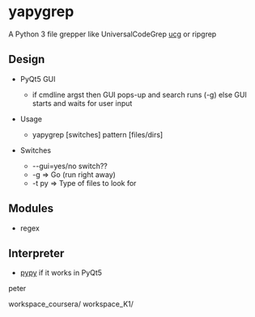 # yapygrep

A Python 3 file grepper like UniversalCodeGrep [ucg](https://github.com/gvansickle/ucg) or ripgrep 

## Design
* PyQt5 GUI
    * if cmdline argst then GUI pops-up and search runs (-g) else GUI starts and waits for user input

* Usage
    * yapygrep [switches] pattern [files/dirs]
    
* Switches
    * --gui=yes/no switch??
    * -g  => Go (run right away)
    * -t py => Type of files to look for

## Modules
* regex

## Interpreter
* [pypy](https://pypy.org) if it works in PyQt5

peter

workspace_coursera/
workspace_K1/
